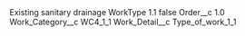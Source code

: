 <?xml version="1.0" encoding="UTF-8"?>
<CustomMetadata xmlns="http://soap.sforce.com/2006/04/metadata" xmlns:xsi="http://www.w3.org/2001/XMLSchema-instance" xmlns:xsd="http://www.w3.org/2001/XMLSchema">
    <label>Existing sanitary drainage WorkType 1.1</label>
    <protected>false</protected>
    <values>
        <field>Order__c</field>
        <value xsi:type="xsd:double">1.0</value>
    </values>
    <values>
        <field>Work_Category__c</field>
        <value xsi:type="xsd:string">WC4_1_1</value>
    </values>
    <values>
        <field>Work_Detail__c</field>
        <value xsi:type="xsd:string">Type_of_work_1_1</value>
    </values>
</CustomMetadata>
